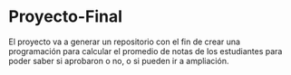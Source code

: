 # Proyecto-Final
El proyecto va a generar un repositorio con el fin de crear una programación para calcular el promedio de notas de los estudiantes para poder saber si aprobaron o no, o si pueden ir a ampliación.
